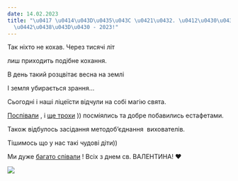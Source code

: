 ```yaml
---
date: 14.02.2023
title: "\u0417 \u0414\u043D\u0435\u043C \u0421\u0432. \u0412\u0430\u043B\u0435\u043D\
  \u0442\u0438\u043D\u0430 - 2023!"
---
```

Так ніхто не кохав. Через тисячі літ

лиш приходить подібне кохання.

В день такий розцвітає весна на землі

І земля убирається зрання…

Сьогодні і наші ліцеїсти відчули на собі магію свята.

[Поспівали](https://youtu.be/fokv7QY9cAg)
, і
[ще трохи](https://youtu.be/QxWBwFtCM5E)
)) посміялись та добре побавились естафетами.

Також відбулось засідання методоб’єднання  вихователів.

Тішимось що у нас такі чудові діти))

Ми дуже
[багато співали](https://youtu.be/XT3_ab28n1U)
! Всіх з днем св. ВАЛЕНТИНА! ❤️

![](/files/з-днем-св-валентина--valentine2023.jpg)